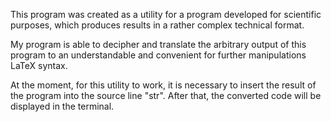 This program was created as a utility for a program developed for scientific purposes, which produces results in a rather complex technical format.

My program is able to decipher and translate the arbitrary output of this program to an understandable and convenient for further manipulations LaTeX syntax.

At the moment, for this utility to work, it is necessary to insert the result of the program into the source line "str". After that, the converted code will be displayed in the terminal.